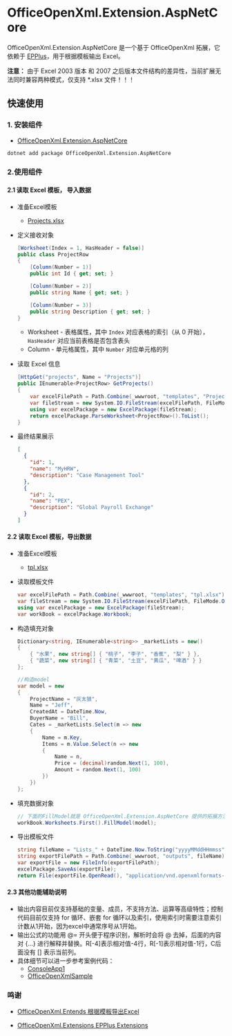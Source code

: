 # OfficeOpenXml.Extension.AspNetCore

OfficeOpenXml.Extension.AspNetCore 是一个基于 OfficeOpenXml 拓展，它依赖于 [EPPlus](https://www.nuget.org/packages/EPPlus/5.0.3)，用于根据模板输出 Excel。

**注意：** 由于 Excel 2003 版本 和 2007 之后版本文件结构的差异性，当前扩展无法同时兼容两种模式，仅支持 *.xlsx 文件！！！

## 快速使用

### 1. 安装组件 

* [OfficeOpenXml.Extension.AspNetCore](https://www.nuget.org/packages/OfficeOpenXml.Extension.AspNetCore)

``` bash
dotnet add package OfficeOpenXml.Extension.AspNetCore
```

### 2.使用组件

#### 2.1 读取 Excel 模板， 导入数据

* 准备Excel模板
  * [Projects.xlsx](./samples/OfficeOpenXmlSample/wwwroot/templates/Projects.xlsx)

* 定义接收对象

  ```csharp
  [Worksheet(Index = 1, HasHeader = false)]
  public class ProjectRow
  {
      [Column(Number = 1)]
      public int Id { get; set; }
  
      [Column(Number = 2)]
      public string Name { get; set; }
  
      [Column(Number = 3)]
      public string Description { get; set; }
  }
  ```

  + Worksheet - 表格属性，其中 `Index` 对应表格的索引（从 0 开始），`HasHeader` 对应当前表格是否包含表头
  + Column - 单元格属性，其中 `Number` 对应单元格的列

* 读取 Excel 信息

  ```csharp
  [HttpGet("projects", Name = "Projects")]
  public IEnumerable<ProjectRow> GetProjects()
  {
      var excelFilePath = Path.Combine(_wwwroot, "templates", "Projects.xlsx");
      var fileStream = new System.IO.FileStream(excelFilePath, FileMode.Open);
      using var excelPackage = new ExcelPackage(fileStream);
      return excelPackage.ParseWorksheet<ProjectRow>().ToList();
  }
  ```

* 最终结果展示

  ```json
  [
    {
      "id": 1,
      "name": "MyHRW",
      "description": "Case Management Tool"
    },
    {
      "id": 2,
      "name": "PEX",
      "description": "Global Payroll Exchange"
    }
  ]
  ```

  

#### 2.2 读取 Excel 模板，导出数据

* 准备Excel模板

  * [tpl.xlsx](./samples/OfficeOpenXmlSample/wwwroot/templates/tpl.xlsx)

* 读取模板文件

  ```csharp
  var excelFilePath = Path.Combine(_wwwroot, "templates", "tpl.xlsx");
  var fileStream = new System.IO.FileStream(excelFilePath, FileMode.Open);
  using var excelPackage = new ExcelPackage(fileStream);
  var workBook = excelPackage.Workbook;
  ```

* 构造填充对象

  ```csharp
  Dictionary<string, IEnumerable<string>> _marketLists = new()
  {
      { "水果", new string[] { "桃子", "李子", "香蕉", "梨" } },
      { "蔬菜", new string[] { "青菜", "土豆", "黄瓜", "啤酒" } }
  };
  
  //构造model
  var model = new
  {
      ProjectName = "灰太狼",
      Name = "Jeff",
      CreatedAt = DateTime.Now,
      BuyerName = "Bill",
      Cates = _marketLists.Select(m => new
      {
          Name = m.Key,
          Items = m.Value.Select(n => new
          {
              Name = n,
              Price = (decimal)random.Next(1, 100),
              Amount = random.Next(1, 100)
          })
      })
  };
  ```

* 填充数据对象

  ```csharp
  // 下面的FillModel就是 OfficeOpenXml.Extension.AspNetCore 提供的拓展方法
  workBook.Worksheets.First().FillModel(model);
  ```

* 导出模板文件

  ```csharp
  string fileName = "Lists_" + DateTime.Now.ToString("yyyyMMddHHmmss") + ".xlsx";
  string exportFilePath = Path.Combine(_wwwroot, "outputs", fileName);
  var exportFile = new FileInfo(exportFilePath);
  excelPackage.SaveAs(exportFile);
  return File(exportFile.OpenRead(), "application/vnd.openxmlformats-officedocument.spreadsheetml.sheet", fileName);
  ```

#### 2.3 其他功能辅助说明

  * 输出内容目前仅支持基础的变量、成员，不支持方法、运算等高级特性；控制代码目前仅支持 for 循环、嵌套 for 循环以及索引，使用索引时需要注意索引计数从1开始，因为excel中通常序号从1开始。
  * 输出公式的功能用 @= 开头便于程序识别，解析时会将 @ 去掉，后面的内容对 {...} 进行解释并替换。R[-4]表示相对值-4行，R[-1]表示相对值-1行，C后面没有 [] 表示当前列。
  * 具体细节可以进一步参考案例代码：
    * [ConsoleApp1](./samples/net45/Program.cs)
    * [OfficeOpenXmlSample](./samples/OfficeOpenXmlSample/Controllers/ExcelController.cs)

### 鸣谢

* [OfficeOpenXml.Entends 根据模板导出Excel](https://www.cnblogs.com/mhsg/p/7125112.html)

* [OfficeOpenXml.Extensions EPPlus Extensions](https://github.com/olivierl/OfficeOpenXml.Extensions)
